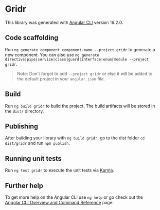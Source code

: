 # Gridr

This library was generated with [Angular CLI](https://github.com/angular/angular-cli) version 16.2.0.

## Code scaffolding

Run `ng generate component component-name --project gridr` to generate a new component. You can also use `ng generate directive|pipe|service|class|guard|interface|enum|module --project gridr`.
> Note: Don't forget to add `--project gridr` or else it will be added to the default project in your `angular.json` file. 

## Build

Run `ng build gridr` to build the project. The build artifacts will be stored in the `dist/` directory.

## Publishing

After building your library with `ng build gridr`, go to the dist folder `cd dist/gridr` and run `npm publish`.

## Running unit tests

Run `ng test gridr` to execute the unit tests via [Karma](https://karma-runner.github.io).

## Further help

To get more help on the Angular CLI use `ng help` or go check out the [Angular CLI Overview and Command Reference](https://angular.io/cli) page.
